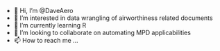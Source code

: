 - 👋 Hi, I’m @DaveAero
- 👀 I’m interested in data wrangling of airworthiness related documents
- 🌱 I’m currently learning R
- 💞️ I’m looking to collaborate on automating MPD applicabilities
- 📫 How to reach me ...

<!---
DaveAero/DaveAero is a ✨ special ✨ repository because its `README.md` (this file) appears on your GitHub profile.
You can click the Preview link to take a look at your changes.
--->
